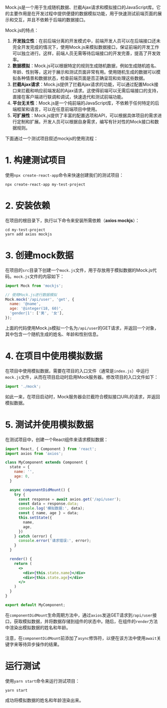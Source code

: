 Mock.js是一个用于生成随机数据、拦截Ajax请求和模拟接口的JavaScript库。它的主要作用是在开发过程中提供便捷的数据模拟功能，用于快速测试前端页面的展示和交互，并且不依赖于后端的数据接口。

Mock.js的特点：
1. **开发独立性**：在前后端分离的开发模式中，前端开发人员可以在后端接口还未完全开发完成的情况下，使用Mock.js来模拟数据接口，保证前端的开发工作可以独立进行。这样，前端人员无需等待后端接口的开发完善，提高了开发效率。
2. **数据模拟**：Mock.js可以根据特定的规则生成随机数据，例如生成随机姓名、年龄、性别等，这对于展示和测试页面非常有用。使用随机生成的数据可以模拟各种情景和数据状态，检查前端页面是否正确呈现和处理这些数据。
3. **拦截Ajax请求**：Mock.js提供了拦截Ajax请求的功能，可以通过配置Mock接口来拦截和响应前端发起的Ajax请求。这使得前端可以无需后端接口的支持，直接在客户端进行联调和调试，快速迭代和测试前端功能。
4. **平台无关性**：Mock.js是一个纯前端的JavaScript库，不依赖于任何特定的后端框架和语言，可以在任意前端项目中使用。
5. **可扩展性**：Mock.js提供了丰富的配置选项和API，可以根据具体项目的需求进行定制和扩展。开发人员可以根据自身需求，编写有针对性的Mock接口和数据规则。

下面通过一个测试项目叙述mockjs的使用流程：

# 1. 构建测试项目

使用`npx create-react-app`命令来快速创建我们的测试项目：

```shell
npx create-react-app my-test-project
```

# 2. 安装依赖

在项目的根目录下，执行以下命令来安装所需依赖（**axios mockjs**）：

```shell
cd my-test-project
yarn add axios mockjs
```

# 3. 创建mock数据

在项目的`src`目录下创建一个`mock.js`文件，用于存放用于模拟数据的Mock.js代码。`mock.js`文件的内容如下：

```javascript
import Mock from 'mockjs';

// 使用Mock.js进行数据模拟
Mock.mock('/api/user', 'get', {
  name: '@name',
  age: '@integer(18, 60)',
  'gender|1': ['男', '女'],
});
```

上面的代码使用Mock.js模拟一个名为`/api/user`的GET请求，并返回一个对象，其中包含一个随机生成的姓名、年龄和性别信息。

# 4. 在项目中使用模拟数据

在项目中使用模拟数据，需要在项目的入口文件（通常是`index.js`）中运行`mock.js`文件，从而在项目启动时启用Mock服务器。修改项目的入口文件如下：

```javascript
import './mock';
```

如此一来，在项目启动时，Mock服务器会拦截符合模拟接口URL的请求，并返回模拟数据。

# 5. 测试并使用模拟数据

在测试项目中，创建一个React组件来请求模拟数据：

```jsx
import React, { Component } from 'react';
import axios from 'axios';

class MyComponent extends Component {
  state = {
    name: '',
    age: 0,
  }

  async componentDidMount() {
    try {
      const response = await axios.get('/api/user');
      const data = response.data;
      console.log('模拟数据:', data);
      const { name, age } = data;
      this.setState({
        name,
        age,
      })
    } catch (error) {
      console.error('请求错误:', error);
    }
  }

  render() {
    return (
      <>
        <div>{this.state.name}</div>
        <div>{this.state.age}</div>
      </>
    )
  }
}

export default MyComponent;
```

在`componentDidMount`生命周期方法中，通过`axios`发送GET请求到`/api/user`接口，获取模拟数据，并将数据存储到组件的状态中。随后，在组件的`render`方法中渲染出模拟数据的姓名和年龄。

注意，在`componentDidMount`前添加了`async`修饰符，以便在该方法中使用`await`关键字来等待异步操作的结果。

# 运行测试

使用`yarn start`命令来运行测试项目：

```shell
yarn start
```

成功将模拟数据的姓名和年龄渲染出来。